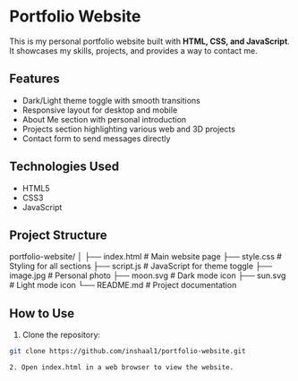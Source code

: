 # Portfolio Website

This is my personal portfolio website built with **HTML, CSS, and JavaScript**.  
It showcases my skills, projects, and provides a way to contact me.

## Features

- Dark/Light theme toggle with smooth transitions
- Responsive layout for desktop and mobile
- About Me section with personal introduction
- Projects section highlighting various web and 3D projects
- Contact form to send messages directly

## Technologies Used

- HTML5
- CSS3
- JavaScript

## Project Structure
portfolio-website/
│
├── index.html # Main website page
├── style.css # Styling for all sections
├── script.js # JavaScript for theme toggle
├── image.jpg # Personal photo
├── moon.svg # Dark mode icon
├── sun.svg # Light mode icon
└── README.md # Project documentation

## How to Use

1. Clone the repository:

```bash
git clone https://github.com/inshaal1/portfolio-website.git

2. Open index.html in a web browser to view the website.

